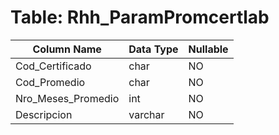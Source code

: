 # Table: Rhh_ParamPromcertlab

| Column Name | Data Type | Nullable |
|-------------|-----------|----------|
| Cod_Certificado | char | NO |
| Cod_Promedio | char | NO |
| Nro_Meses_Promedio | int | NO |
| Descripcion | varchar | NO |

